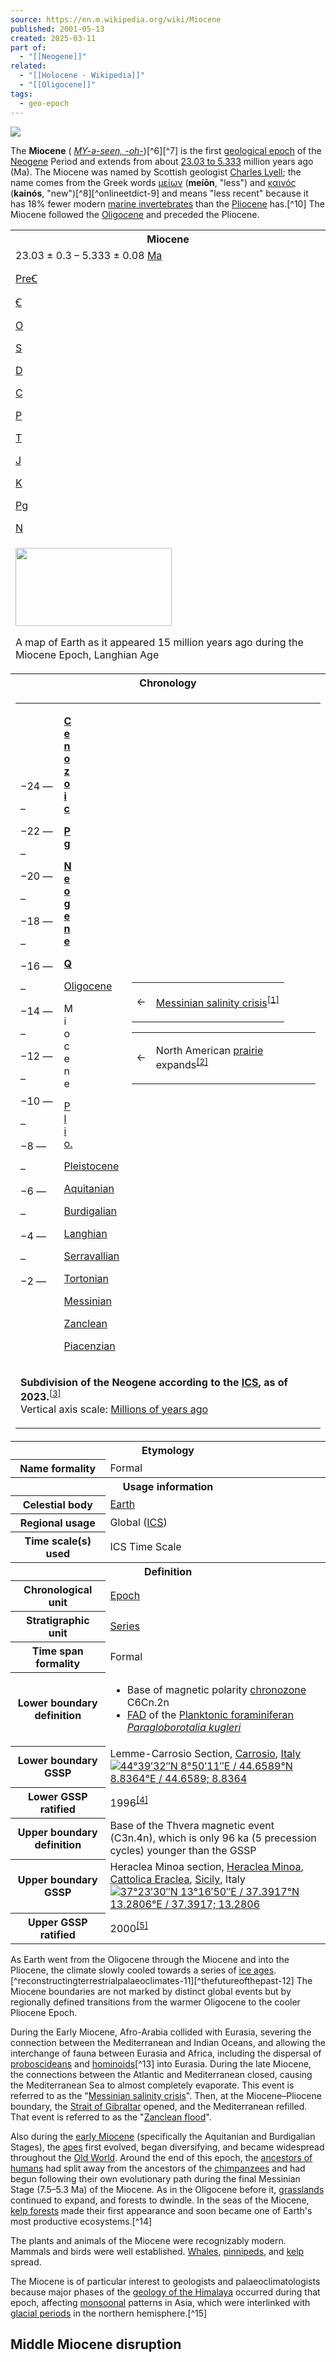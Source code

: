 ```yaml
---
source: https://en.m.wikipedia.org/wiki/Miocene
published: 2001-05-13
created: 2025-03-11
part of:
  - "[[Neogene]]"
related:
  - "[[Holocene - Wikipedia]]"
  - "[[Oligocene]]"
tags:
  - geo-epoch
---
```

![](https://upload.wikimedia.org/wikipedia/commons/thumb/b/bc/Mollweide_Paleographic_Map_of_Earth%2C_15_Ma_%28Langhian_Age%29.png/1280px-Mollweide_Paleographic_Map_of_Earth%2C_15_Ma_%28Langhian_Age%29.png)


The **Miocene** ( [*MY\-ə-seen, -⁠oh-*](https://en.m.wikipedia.org/wiki/Help:Pronunciation_respelling_key "Help:Pronunciation respelling key"))[^6][^7] is the first [geological epoch](https://en.m.wikipedia.org/wiki/Epoch_\(geology\) "Epoch (geology)") of the [Neogene](https://en.m.wikipedia.org/wiki/Neogene "Neogene") Period and extends from about [23.03 to 5.333](https://geoltime.github.io/?Ma=23.03%E2%80%935.333) million years ago (Ma). The Miocene was named by Scottish geologist [Charles Lyell](https://en.m.wikipedia.org/wiki/Charles_Lyell "Charles Lyell"); the name comes from the Greek words [μείων](https://en.wiktionary.org/wiki/%CE%BC%CE%B5%CE%AF%CF%89%CE%BD#Ancient_Greek "wikt:μείων") (**meíōn**, "less") and [καινός](https://en.wiktionary.org/wiki/%CE%BA%CE%B1%CE%B9%CE%BD%CF%8C%CF%82#Ancient_Greek "wikt:καινός") (**kainós**, "new")[^8][^onlineetdict-9] and means "less recent" because it has 18% fewer modern [marine invertebrates](https://en.m.wikipedia.org/wiki/Marine_invertebrate "Marine invertebrate") than the [Pliocene](https://en.m.wikipedia.org/wiki/Pliocene "Pliocene") has.[^10] The Miocene followed the [Oligocene](https://en.m.wikipedia.org/wiki/Oligocene "Oligocene") and preceded the Pliocene.

<table><tbody><tr><th colspan="2">Miocene</th></tr><tr><td colspan="2"><span><span></span><span>23.03 ± 0.3 – 5.333 ± 0.08 <a href="https://en.m.wikipedia.org/wiki/Year#SI_prefix_multipliers">Ma</a></span><span></span><div><div><p><a href="https://en.m.wikipedia.org/wiki/Precambrian">PreꞒ</a></p></div><div><p><a href="https://en.m.wikipedia.org/wiki/Cambrian">Ꞓ</a></p></div><div><p><a href="https://en.m.wikipedia.org/wiki/Ordovician">O</a></p></div><div><p><a href="https://en.m.wikipedia.org/wiki/Silurian">S</a></p></div><div><p><a href="https://en.m.wikipedia.org/wiki/Devonian">D</a></p></div><div><p><a href="https://en.m.wikipedia.org/wiki/Carboniferous">C</a></p></div><div><p><a href="https://en.m.wikipedia.org/wiki/Permian">P</a></p></div><div><p><a href="https://en.m.wikipedia.org/wiki/Triassic">T</a></p></div><div><p><a href="https://en.m.wikipedia.org/wiki/Jurassic">J</a></p></div><div><p><a href="https://en.m.wikipedia.org/wiki/Cretaceous">K</a></p></div><div><p><a href="https://en.m.wikipedia.org/wiki/Paleogene">Pg</a></p></div><div><p><a href="https://en.m.wikipedia.org/wiki/Neogene">N</a></p></div></div></span></td></tr><tr><td colspan="2"><span><a href="https://en.m.wikipedia.org/wiki/File:Mollweide_Paleographic_Map_of_Earth,_15_Ma_(Langhian_Age).png"><img src="https://upload.wikimedia.org/wikipedia/commons/thumb/b/bc/Mollweide_Paleographic_Map_of_Earth%2C_15_Ma_%28Langhian_Age%29.png/250px-Mollweide_Paleographic_Map_of_Earth%2C_15_Ma_%28Langhian_Age%29.png" width="250" height="125"></a></span><p>A map of Earth as it appeared 15 million years ago during the Miocene Epoch, Langhian Age</p></td></tr><tr><th colspan="2">Chronology</th></tr><tr><td colspan="2"><div><table><tbody><tr><td><p><span>−24&nbsp;—</span></p><p><span>–</span></p><p><span>−22&nbsp;—</span></p><p><span>–</span></p><p><span>−20&nbsp;—</span></p><p><span>–</span></p><p><span>−18&nbsp;—</span></p><p><span>–</span></p><p><span>−16&nbsp;—</span></p><p><span>–</span></p><p><span>−14&nbsp;—</span></p><p><span>–</span></p><p><span>−12&nbsp;—</span></p><p><span>–</span></p><p><span>−10&nbsp;—</span></p><p><span>–</span></p><p><span>−8&nbsp;—</span></p><p><span>–</span></p><p><span>−6&nbsp;—</span></p><p><span>–</span></p><p><span>−4&nbsp;—</span></p><p><span>–</span></p><p><span>−2&nbsp;—</span></p></td><td><div><p><span><b><a href="https://en.m.wikipedia.org/wiki/Cenozoic">C<br>e<br>n<br>o<br>z<br>o<br>i<br>c</a></b></span></p></div><div><p><b><a href="https://en.m.wikipedia.org/wiki/Paleogene"><span>P<br>g</span></a></b></p></div><div><p><span><b><a href="https://en.m.wikipedia.org/wiki/Neogene">N<br>e<br>o<br>g<br>e<br>n<br>e</a></b></span></p></div><div><p><b><a href="https://en.m.wikipedia.org/wiki/Quaternary">Q</a></b></p></div><div><p><a href="https://en.m.wikipedia.org/wiki/Oligocene">Oligocene</a></p></div><div><p><span><a>M<br>i<br>o<br>c<br>e<br>n<br>e</a></span></p></div><div><p><span><a href="https://en.m.wikipedia.org/wiki/Pliocene">P<br>l<br>i<br>o.</a></span></p></div><div><p><a href="https://en.m.wikipedia.org/wiki/Pleistocene">Pleistocene</a></p></div><div><p><span><a href="https://en.m.wikipedia.org/wiki/Aquitanian_(stage)">Aquitanian</a></span></p></div><div><p><span><a href="https://en.m.wikipedia.org/wiki/Burdigalian">Burdigalian</a></span></p></div><div><p><span><a href="https://en.m.wikipedia.org/wiki/Langhian">Langhian</a></span></p></div><div><p><span><a href="https://en.m.wikipedia.org/wiki/Serravallian">Serravallian</a></span></p></div><div><p><span><a href="https://en.m.wikipedia.org/wiki/Tortonian">Tortonian</a></span></p></div><div><p><span><a href="https://en.m.wikipedia.org/wiki/Messinian">Messinian</a></span></p></div><div><p><span><a href="https://en.m.wikipedia.org/wiki/Zanclean">Zanclean</a></span></p></div><div><p><span><a href="https://en.m.wikipedia.org/wiki/Piacenzian">Piacenzian</a></span></p></div></td><td><table><tbody><tr><td><span>←</span></td><td><div><p><span><a href="https://en.m.wikipedia.org/wiki/Messinian_salinity_crisis">Messinian salinity crisis</a><sup><a href="https://en.m.wikipedia.org/wiki/#cite_note-Krijgsman1996-1"><span>[</span>1<span>]</span></a></sup></span></p></div></td></tr></tbody></table><table><tbody><tr><td><span>←</span></td><td><div><p><span>North American <a href="https://en.m.wikipedia.org/wiki/Prairie">prairie</a> expands<sup><a href="https://en.m.wikipedia.org/wiki/#cite_note-Retallack1997-2"><span>[</span>2<span>]</span></a></sup></span></p></div></td></tr></tbody></table></td></tr><tr><td colspan="3"><p><b>Subdivision of the Neogene according to the <a href="https://en.m.wikipedia.org/wiki/International_Commission_on_Stratigraphy">ICS</a>, as of 2023.</b><sup><a href="https://en.m.wikipedia.org/wiki/#cite_note-ICS-3"><span>[</span>3<span>]</span></a></sup><br>Vertical axis scale: <a href="https://en.m.wikipedia.org/wiki/Megaannum">Millions of years ago</a></p></td></tr></tbody></table></div></td></tr><tr><th colspan="2">Etymology</th></tr><tr><th scope="row">Name formality</th><td>Formal</td></tr><tr><th colspan="2">Usage information</th></tr><tr><th scope="row">Celestial body</th><td><a href="https://en.m.wikipedia.org/wiki/Geological_history_of_Earth">Earth</a></td></tr><tr><th scope="row">Regional usage</th><td>Global (<a href="https://en.m.wikipedia.org/wiki/International_Commission_on_Stratigraphy">ICS</a>)</td></tr><tr><th scope="row">Time scale(s) used</th><td>ICS Time Scale</td></tr><tr><th colspan="2">Definition</th></tr><tr><th scope="row">Chronological unit</th><td><a href="https://en.m.wikipedia.org/wiki/Epoch_(geology)">Epoch</a></td></tr><tr><th scope="row">Stratigraphic unit</th><td><a href="https://en.m.wikipedia.org/wiki/Series_(stratigraphy)">Series</a></td></tr><tr><th scope="row">Time span formality</th><td>Formal</td></tr><tr><th scope="row">Lower boundary definition</th><td><ul><li>Base of magnetic polarity <a href="https://en.m.wikipedia.org/wiki/Chronozone">chronozone</a> C6Cn.2n</li><li><a href="https://en.m.wikipedia.org/wiki/First_appearance_datum">FAD</a> of the <a href="https://en.m.wikipedia.org/wiki/Foraminifera">Planktonic foraminiferan</a> <i><a href="https://en.m.wikipedia.org/w/index.php?title=Paragloborotalia&amp;action=edit&amp;redlink=1">Paragloborotalia kugleri</a></i></li></ul></td></tr><tr><th scope="row">Lower boundary GSSP</th><td>Lemme-Carrosio Section, <a href="https://en.m.wikipedia.org/wiki/Carrosio">Carrosio</a>, <a href="https://en.m.wikipedia.org/wiki/Italy">Italy</a><br><span><span><span><img src="https://upload.wikimedia.org/wikipedia/commons/thumb/5/55/WMA_button2b.png/17px-WMA_button2b.png"><a href="https://geohack.toolforge.org/geohack.php?pagename=Miocene&amp;params=44.6589_N_8.8364_E_"><span><span><span>44°39′32″N</span> <span>8°50′11″E</span></span></span><span>﻿ / ﻿</span><span><span>44.6589°N 8.8364°E</span><span>﻿ / <span>44.6589; 8.8364</span></span></span></a></span></span></span></td></tr><tr><th scope="row">Lower GSSP ratified</th><td>1996<sup><a href="https://en.m.wikipedia.org/wiki/#cite_note-Steininger_1997-4"><span>[</span>4<span>]</span></a></sup></td></tr><tr><th scope="row">Upper boundary definition</th><td>Base of the Thvera magnetic event (C3n.4n), which is only 96 ka (5 precession cycles) younger than the GSSP</td></tr><tr><th scope="row">Upper boundary GSSP</th><td>Heraclea Minoa section, <a href="https://en.m.wikipedia.org/wiki/Heraclea_Minoa">Heraclea Minoa</a>, <a href="https://en.m.wikipedia.org/wiki/Cattolica_Eraclea">Cattolica Eraclea</a>, <a href="https://en.m.wikipedia.org/wiki/Sicily">Sicily</a>, Italy<br><span><span><span><img src="https://upload.wikimedia.org/wikipedia/commons/thumb/5/55/WMA_button2b.png/17px-WMA_button2b.png"><a href="https://geohack.toolforge.org/geohack.php?pagename=Miocene&amp;params=37.3917_N_13.2806_E_"><span><span><span>37°23′30″N</span> <span>13°16′50″E</span></span></span><span>﻿ / ﻿</span><span><span>37.3917°N 13.2806°E</span><span>﻿ / <span>37.3917; 13.2806</span></span></span></a></span></span></span></td></tr><tr><th scope="row">Upper GSSP ratified</th><td>2000<sup><a href="https://en.m.wikipedia.org/wiki/#cite_note-5"><span>[</span>5<span>]</span></a></sup></td></tr></tbody></table>

As Earth went from the Oligocene through the Miocene and into the Pliocene, the climate slowly cooled towards a series of [ice ages](https://en.m.wikipedia.org/wiki/Ice_age "Ice age").[^reconstructingterrestrialpalaeoclimates-11][^thefutureofthepast-12] The Miocene boundaries are not marked by distinct global events but by regionally defined transitions from the warmer Oligocene to the cooler Pliocene Epoch.

During the Early Miocene, Afro-Arabia collided with Eurasia, severing the connection between the Mediterranean and Indian Oceans, and allowing the interchange of fauna between Eurasia and Africa, including the dispersal of [proboscideans](https://en.m.wikipedia.org/wiki/Proboscidea "Proboscidea") and [hominoids](https://en.m.wikipedia.org/wiki/Ape "Ape")[^13] into Eurasia. During the late Miocene, the connections between the Atlantic and Mediterranean closed, causing the Mediterranean Sea to almost completely evaporate. This event is referred to as the "[Messinian salinity crisis](https://en.m.wikipedia.org/wiki/Messinian_salinity_crisis "Messinian salinity crisis")". Then, at the Miocene–Pliocene boundary, the [Strait of Gibraltar](https://en.m.wikipedia.org/wiki/Strait_of_Gibraltar "Strait of Gibraltar") opened, and the Mediterranean refilled. That event is referred to as the "[Zanclean flood](https://en.m.wikipedia.org/wiki/Zanclean_flood "Zanclean flood")".

Also during the [early Miocene](https://en.m.wikipedia.org/wiki/Early_Miocene "Early Miocene") (specifically the Aquitanian and Burdigalian Stages), the [apes](https://en.m.wikipedia.org/wiki/Ape "Ape") first evolved, began diversifying, and became widespread throughout the [Old World](https://en.m.wikipedia.org/wiki/Old_World "Old World"). Around the end of this epoch, the [ancestors of humans](https://en.m.wikipedia.org/wiki/Human_evolution "Human evolution") had split away from the ancestors of the [chimpanzees](https://en.m.wikipedia.org/wiki/Pan_\(genus\) "Pan (genus)") and had begun following their own evolutionary path during the final Messinian Stage (7.5–5.3 Ma) of the Miocene. As in the Oligocene before it, [grasslands](https://en.m.wikipedia.org/wiki/Grassland "Grassland") continued to expand, and forests to dwindle. In the seas of the Miocene, [kelp forests](https://en.m.wikipedia.org/wiki/Kelp_forest "Kelp forest") made their first appearance and soon became one of Earth's most productive ecosystems.[^14]

The plants and animals of the Miocene were recognizably modern. Mammals and birds were well established. [Whales](https://en.m.wikipedia.org/wiki/Whale "Whale"), [pinnipeds](https://en.m.wikipedia.org/wiki/Pinniped "Pinniped"), and [kelp](https://en.m.wikipedia.org/wiki/Kelp "Kelp") spread.

The Miocene is of particular interest to geologists and palaeoclimatologists because major phases of the [geology of the Himalaya](https://en.m.wikipedia.org/wiki/Geology_of_the_Himalaya "Geology of the Himalaya") occurred during that epoch, affecting [monsoonal](https://en.m.wikipedia.org/wiki/Monsoon "Monsoon") patterns in Asia, which were interlinked with [glacial periods](https://en.m.wikipedia.org/wiki/Glacial_period "Glacial period") in the northern hemisphere.[^15]

## Middle Miocene disruption